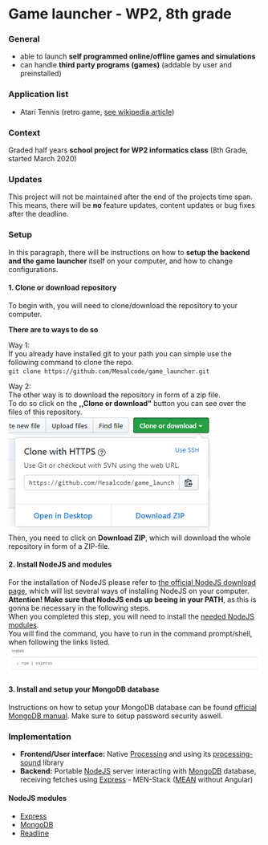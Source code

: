 # Game launcher - WP2, 8th grade
### General
* able to launch **self programmed online/offline games and simulations**
* can handle **third party programs (games)** (addable by user and preinstalled)
### Application list
* Atari Tennis (retro game, [see wikipedia article](https://en.wikipedia.org/wiki/Pong)) 
### Context
Graded half years **school project for WP2 informatics class** (8th Grade, started March 2020)
### Updates
This project will not be maintained after the end of the projects time span. This means, there will be **no** feature updates, content updates or bug fixes after the deadline. 
### Setup
In this paragraph, there will be instructions on how to **setup the backend and the game launcher** itself on your computer, and how to change configurations.
#### 1. Clone or download repository
To begin with, you will need to clone/download the repository to your computer.  

**There are to ways to do so**

Way 1:  
If you already have installed git to your path you can simple use the following command to clone the repo.  
    ```git clone https://github.com/Mesalcode/game_launcher.git```

Way 2:  
The other way is to download the repository in form of a zip file.  
To do so click on the **,,Clone or download"** button you can see over the files of this repository.
![alt text](https://raw.githubusercontent.com/Mesalcode/game_launcher/master/readme_clone_or_download.PNG "Clone or download button")
<br>Then, you need to click on **Download ZIP**, which will download the whole repository in form of a ZIP-file.

#### 2. Install NodeJS and modules
For the installation of NodeJS please refer to [the official NodeJS download page](https://nodejs.org/de/download/), which will list several ways of installing NodeJS on your computer. **Attention! Make sure that NodeJS ends up beeing in your PATH**, as this is gonna be necessary in the following steps.
<br>When you completed this step, you will need to install the [needed NodeJS modules](https://github.com/Mesalcode/game_launcher#nodejs-modules).
<br>You will find the command, you have to run in the command prompt/shell, when following the links listed.
![alt text](https://raw.githubusercontent.com/Mesalcode/game_launcher/master/readme_npm_command.PNG "NodeJS module installation example")
#### 3. Install and setup your MongoDB database
Instructions on how to setup your MongoDB database can be found [official MongoDB manual](https://docs.mongodb.com/manual/installation/).
Make sure to setup password security aswell.

### Implementation
* **Frontend/User interface:** Native [Processing](https://processing.org/) and using its [processing-sound](https://github.com/processing/processing-sound) library
* **Backend:** Portable [NodeJS](https://nodejs.org/) server interacting with [MongoDB](https://www.mongodb.com/) database, receiving fetches using [Express](https://expressjs.com/) - MEN-Stack ([MEAN](https://en.wikipedia.org/wiki/MEAN_(solution_stack)) without Angular)
#### NodeJS modules
* [Express](https://www.npmjs.com/package/express)
* [MongoDB](https://www.npmjs.com/package/mongodb)
* [Readline](https://www.npmjs.com/package/readline)